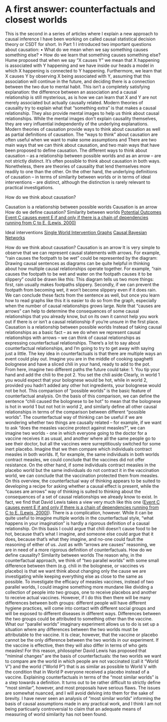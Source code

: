 # A first answer: counterfactuals and closest worlds

This is the second in a series of articles where I explain a new approach to causal inference I have been working on called causal statistical decision theory or CSDT for short.
In Part 1 I introduced two important questions about causation:
    • What do we mean when we say something causes something else?
    • How do we learn that something causes something else?
Hume proposed that when we say “X causes Y” we mean that X happening is associated with Y happening and we have inside our heads a model in which X happening is connected to Y happening. Furthermore, we learn that X causes Y by observing X being associated with Y, assuming that this association will continue in the future, and deciding there is a connection between the two due to mental habit. This isn’t a completely satisfying explanation: the difference between an association and a causal relationship is still mysterious, as is how we can learn that X and Y are not merely associated but actually causally related.
Modern theories of causality try to explain what that “something extra” is that makes a causal relationship. They also provide mental images to help us think about causal relationships. While the mental images don’t explain causality themselves, they are very influential independently of the underlying explanations.
Modern theories of causation provide ways to think about causation as well as partial definitions of causation. The “ways to think” about causation are often useful when we want to make some assumptions and There are two main ways that we can think about causation, and two main ways that have been proposed to define causation. The different ways to think about causation – as a relationship between possible worlds and as an arrow – are not strictly distinct. It’s often possible to think about causation in both ways. Nonetheless, there are theories of causality that lend themselves more readily to one than the other.
On the other hand, the underlying definitions of causation – in terms of similarity between worlds or in terms of ideal interventions – are distinct, although the distinction is rarely relevant to practical investigations.


How do we think about causation?


Causation is a relationship between possible worlds
Causation is an arrow
How do we define causation?
Similarity between worlds
[Potential Outcomes](https://amstat.tandfonline.com/doi/abs/10.1198/016214504000001880?casa_token=ZcGSu3nFqgkAAAAA:iyOdd8_gMZ-bwC2oFYMREMxzW8amOFiKW7n8tVNQBDBsFkXgsuGLzwoZXhgtzU-QTTIc6niudEaOOQ#.XuMSuZYRXJU)
[Event C causes event E if and only if there is a chain of dependencies running from C to E. (Lewis, 2000)](https://www.jstor.org/stable/2678389?casa_token=QOPVnOHOPEgAAAAA%3ALEODObYoZ6jGkMBtmF7v61lERsPXtMIeqQDtpVE08cYjSkF9tuVUBbFgHCbDXQTMExs0KP3wXrH63OTJEQLzPHfLtbVkeSYexYwAX_8YkphgV4Oy6c86&seq=1#metadata_info_tab_contents)

Ideal interventions
[Single World Intervention Graphs](https://www.csss.washington.edu/files/working-papers/2013/wp128.pdf)
[Causal Bayesian Networks](http://bayes.cs.ucla.edu/BOOK-2K/ch1-3.pdf)

How do we think about causation?
Causation is an arrow
It is very simple to observe that we can represent causal statements with arrows. For example, “rain causes the footpath to be wet” could be represented by the diagram:
Drawing causal sentences as diagrams can be quite helpful in thinking about how multiple causal relationships operate together. For example, “rain causes the footpath to be wet and water on the footpath causes it to be slippery” could be drawn like this:
This diagram tells us two more things: first, rain usually makes footpaths slippery. Secondly, if we can prevent the footpath from becoming wet, it won’t become slippery even if it does rain. We can conclude these facts from the sentence as well, but once you learn how to read graphs like this it is easier to do so from the graph, especially when the number of causal relationships grows large.
Note that “causes are arrows” can help to determine the consequences of some causal relationships that you already know, but on its own it cannot help you work out if there is or isn’t a causal relationship if you’re unsure in the first place.
Causation is a relationship between possible worlds
Instead of taking causal relationships as a basic fact – as we do when we represent causal relationships with arrows – we can think of causal relationships as expressing counterfactual relationships. There’s a lot to say about counterfactual relationships, and I’m going to try to get away with saying just a little.
The key idea in counterfactuals is that there are multiple ways an event could play out. Imagine you are in the middle of cooking spaghetti bolognese and have a sliced chili in your hand, ready to add to the pot. From here, imagine two different paths the future could take:
    1. You tip your hand and add the chili to the pot
    2. You set the chili aside
Clearly, in world 1 you would expect that your bolognese would be hot, while in world 2, provided you hadn’t added any other hot ingredients, your bolognese would not be hot. This comparison of “possible worlds” is the basic feature of counterfactual analysis. On the basis of this comparison, we can define the sentence “chili caused the bolognese to be hot” to mean that the bolognese is hot in world 1 but not hot in world 2, and similarly define all other causal relationships in terms of the comparison between different “possible worlds”.
The counterfactual way of thinking can be useful if we are wondering whether two things are causally related – for example, if we want to ask “does the measles vaccine protect against measles?”, we can imagine two worlds - one in which everyone going to the doctor for a vaccine receives it as usual, and another where all the same people go to see their doctor, but all the vaccines were surreptitiously switched for some inert placebo. Imagine that we then compare which individuals contract measles in both worlds. If, for example, the same individuals in both worlds contract measles, we could conclude that the vaccines did not offer resistance. On the other hand, if some individuals contract measles in the placebo world but the same individuals do not contract it in the vaccination world, we can conclude that the vaccination protected them from measles.
On this overview, the counterfactual way of thinking appears to be suited to developing a recipe for asking whether a causal effect is present, while the “causes are arrows” way of thinking is suited to thinking about the consequences of a set of causal relationships we already know to exist. In fact, we find that David Lewis takes a view very much like this one ([Event C causes event E if and only if there is a chain of dependencies running from C to E. (Lewis, 2000)](https://www.jstor.org/stable/2678389?casa_token=QOPVnOHOPEgAAAAA%3ALEODObYoZ6jGkMBtmF7v61lERsPXtMIeqQDtpVE08cYjSkF9tuVUBbFgHCbDXQTMExs0KP3wXrH63OTJEQLzPHfLtbVkeSYexYwAX_8YkphgV4Oy6c86&seq=1#metadata_info_tab_contents)). 
There is a complication, however. While it can be quite useful to imagine multiple worlds in the counterfactual style, “what happens in your imagination” is hardly a rigorous definition of a causal relationship. On this basis I could argue that chili doesn’t cause food to be hot, because that’s what I imagine, and someone else could argue that it does, because that’s what they imagine, and no-one could fault the reasoning of either of us. Just as with “arrows are causes” reasoning, we are in need of a more rigorous definition of counterfactuals.
How do we define causality?
Similarity between worlds
The reason why, in the counterfactual approach, we think of “two parallel worlds” with some small difference between them (e.g. chili in the bolognese, or vaccines vs placebo) is that we want think about changing only the cause we are investigating while keeping everything else as close to the same as possible. To investigate the efficacy of measles vaccines, instead of two parallel worlds, I could imagine something more mundane like dividing a collection of people into two groups, one to receive placebos and another to receive actual vaccines. However, if I do this then there will be many differences between both groups: different people will have different hygiene practices, will come into contact with different social groups and will be exposed to different diseases in different ways. Differences between the two groups could be attributed to something other than the vaccine. What our “parallel worlds” imaginary experiment allows us to do is set up a situation where any differences between the two worlds must be attributable to the vaccine.
It is clear, however, that the vaccine or placebo cannot be the only difference between the two worlds in our experiment. If the vaccine is effective, then they will also differ in terms of who gets measles! For this reason, philosopher David Lewis has proposed that “miminal changes” are the basis of counterfactuals: the two worlds we want to compare are the world in which people are not vaccinated (call it “World V”) and the world (“World P”) that is as similar as possible to World V with the condition that in World P everyone received a placebo instead of a vaccine.
Explaining counterfactuals in terms of the “most similar worlds” is a step towards a definition. It turns out to be rather difficult to strictly define “most similar”, however, and most proposals have serious flaws. The issues are somewhat nuanced, and I will avoid delving into them for the sake of brevity. I have never seen an analysis of “most similar worlds” informing the basis of causal assumptions made in any practical work, and I think I am not being particuarly controversial to claim that an adequate means of measuring of world similarity has not been found.

